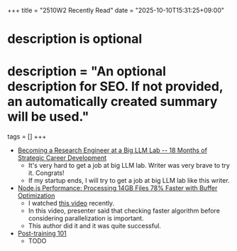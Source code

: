 +++
title = "2510W2 Recently Read"
date = "2025-10-10T15:31:25+09:00"

#
# description is optional
#
# description = "An optional description for SEO. If not provided, an automatically created summary will be used."

tags = []
+++

- [Becoming a Research Engineer at a Big LLM Lab -- 18 Months of Strategic Career Development](https://www.maxmynter.com/pages/blog/jobhunt)
  - It's very hard to get a job at big LLM lab. Writer was very brave to try it. Congrats!
  - If my startup ends, I will try to get a job at big LLM lab like this writer. 
- [Node.js Performance: Processing 14GB Files 78% Faster with Buffer Optimization](https://pmbanugo.me/blog/nodejs-1brc)
  - I watched [this video](https://www.youtube.com/watch?v=qYPCL1KGdQA) recently. 
  - In this video, presenter said that checking faster algorithm before considering parallelization is important. 
  - This author did it and it was quite successful.
- [Post-training 101](https://tokens-for-thoughts.notion.site/post-training-101)
  - TODO
